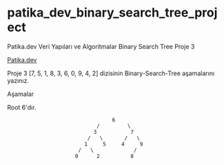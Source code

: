 # patika_dev_binary_search_tree_project
Patika.dev Veri Yapıları ve Algoritmalar Binary Search Tree Proje 3

[Patika.dev](https://www.patika.dev/tr)

Proje 3
[7, 5, 1, 8, 3, 6, 0, 9, 4, 2] dizisinin Binary-Search-Tree aşamalarını yazınız.

Aşamalar

Root 6'dır. 

                                      6
                                 /         \                                
                                3           7
                              /   \       /   \   
                             1     5     4     9
                           /   \             /   
                          0      2          8    
